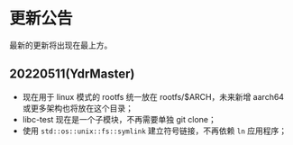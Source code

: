 ﻿# 更新公告

最新的更新将出现在最上方。

## 20220511(YdrMaster)

- 现在用于 linux 模式的 rootfs 统一放在 rootfs/$ARCH，未来新增 aarch64 或更多架构也将放在这个目录；
- libc-test 现在是一个子模块，不再需要单独 git clone；
- 使用 `std::os::unix::fs::symlink` 建立符号链接，不再依赖 `ln` 应用程序；
